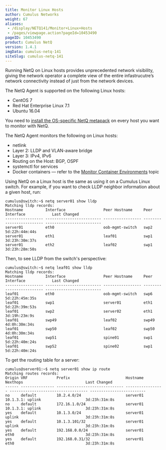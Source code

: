 ```yaml
---
title: Monitor Linux Hosts
author: Cumulus Networks
weight: 67
aliases:
 - /display/NETQ141/Monitor+Linux+Hosts
 - /pages/viewpage.action?pageId=10453490
pageID: 10453490
product: Cumulus NetQ
version: 1.4.1
imgData: cumulus-netq-141
siteSlug: cumulus-netq-141
---
```

Running NetQ on Linux hosts provides unprecedented network visibility,
giving the network operator a complete view of the entire
infastrucutre’s network connectivity instead of just from the network
devices.

The NetQ Agent is supported on the following Linux hosts:

  - CentOS 7
  - Red Hat Enterprise Linux 7.1
  - Ubuntu 16.04

You need to [install the OS-specific NetQ metapack](/version/cumulus-netq-141/Cumulus-NetQ-Deployment-Guide/Install-NetQ) on every host you want to monitor with NetQ.

The NetQ Agent monitors the following on Linux hosts:

  - netlink
  - Layer 2: LLDP and VLAN-aware bridge
  - Layer 3: IPv4, IPv6
  - Routing on the Host: BGP, OSPF
  - systemctl for services
  - Docker containers — refer to the [Monitor Container Environments](/version/cumulus-netq-141/Cumulus-NetQ-Telemetry-User-Guide/Monitor-Container-Environments)
    topic

Using NetQ on a Linux host is the same as using it on a Cumulus Linux
switch. For example, if you want to check LLDP neighbor information
about a given host, run:

    cumulus@switch:~$ netq server01 show lldp
    Matching lldp records:
    Hostname          Interface                 Peer Hostname     Peer Interface            Last Changed
    ----------------- ------------------------- ----------------- ------------------------- -------------------------
    server01          eth0                      oob-mgmt-switch   swp2                      5d:22h:44m:44s
    server01          eth1                      leaf01            swp1                      3d:23h:30m:37s
    server01          eth2                      leaf02            swp1                      3d:23h:28m:50s

Then, to see LLDP from the switch's perspective:

    cumulus@switch:~$ netq leaf01 show lldp
    Matching lldp records:
    Hostname          Interface                 Peer Hostname     Peer Interface            Last Changed
    ----------------- ------------------------- ----------------- ------------------------- -------------------------
    leaf01            eth0                      oob-mgmt-switch   swp6                      5d:22h:45m:35s
    leaf01            swp1                      server01          eth1                      5d:22h:39m:53s
    leaf01            swp2                      server02          eth1                      3d:19h:23m:9s
    leaf01            swp49                     leaf02            swp49                     4d:0h:30m:34s
    leaf01            swp50                     leaf02            swp50                     4d:0h:30m:34s
    leaf01            swp51                     spine01           swp1                      5d:22h:40m:24s
    leaf01            swp52                     spine02           swp1                      5d:22h:40m:24s

To get the routing table for a server:

    cumulus@server01:~$ netq server01 show ip route
    Matching routes records:
    Origin VRF             Prefix                         Hostname          Nexthops                            Last Changed
    ------ --------------- ------------------------------ ----------------- ----------------------------------- -------------------------
    no     default         10.2.4.0/24                    server01          10.1.3.1: uplink                    3d:23h:31m:8s
    no     default         172.16.1.0/24                  server01          10.1.3.1: uplink                    3d:23h:31m:8s
    yes    default         10.1.3.0/24                    server01          uplink                              3d:23h:31m:8s
    yes    default         10.1.3.101/32                  server01          uplink                              3d:23h:31m:8s
    yes    default         192.168.0.0/24                 server01          eth0                                3d:23h:31m:8s
    yes    default         192.168.0.31/32                server01          eth0                                3d:23h:31m:8s
